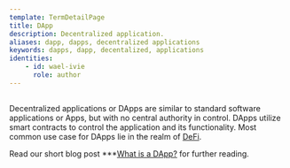 ```yaml
---
template: TermDetailPage
title: DApp
description: Decentralized application.
aliases: dapp, dapps, decentralized applications
keywords: dapps, dapp, decentalized, applications
identities: 
    - id: wael-ivie
      role: author
---
```


##

Decentralized applications or DApps are similar to standard software applications or Apps, but with no central authority in control. DApps utilize smart contracts to control the application and its functionality. Most common use case for DApps lie in the realm of [DeFi](/en/terms/de-fi.md).

Read our short blog post ***[What is a DApp?](/en/blogs/what-is-a-dapp.md) for further reading.